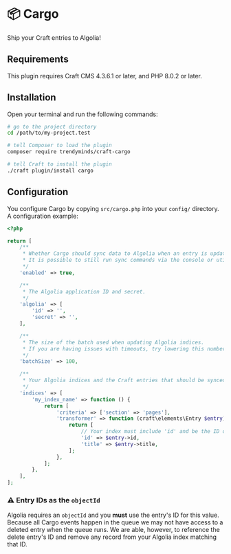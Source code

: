 # 📦 Cargo

Ship your Craft entries to Algolia!

## Requirements

This plugin requires Craft CMS 4.3.6.1 or later, and PHP 8.0.2 or later.

## Installation

Open your terminal and run the following commands:

```bash
# go to the project directory
cd /path/to/my-project.test

# tell Composer to load the plugin
composer require trendyminds/craft-cargo

# tell Craft to install the plugin
./craft plugin/install cargo
```

## Configuration

You configure Cargo by copying `src/cargo.php` into your `config/` directory. A configuration example:

```php
<?php

return [
    /**
     * Whether Cargo should sync data to Algolia when an entry is updated
     * It is possible to still run sync commands via the console or utility area
     */
    'enabled' => true,

    /**
     * The Algolia application ID and secret.
     */
    'algolia' => [
        'id' => '',
        'secret' => '',
    ],

    /**
     * The size of the batch used when updating Algolia indices.
     * If you are having issues with timeouts, try lowering this number.
     */
    'batchSize' => 100,

    /**
     * Your Algolia indices and the Craft entries that should be synced to them.
     */
    'indices' => [
        'my_index_name' => function () {
            return [
                'criteria' => ['section' => 'pages'],
                'transformer' => function (craft\elements\Entry $entry) {
                    return [
                        // Your index must include 'id' and be the ID of the entry
                        'id' => $entry->id,
                        'title' => $entry->title,
                    ];
                },
            ];
        },
    ],
];
```

### ⚠️ Entry IDs as the `objectId`

Algolia requires an `objectId` and you **must** use the entry's ID for this value. Because all Cargo events happen in the queue we may not have access to a deleted entry when the queue runs. We are able, however, to reference the delete entry's ID and remove any record from your Algolia index matching that ID.
